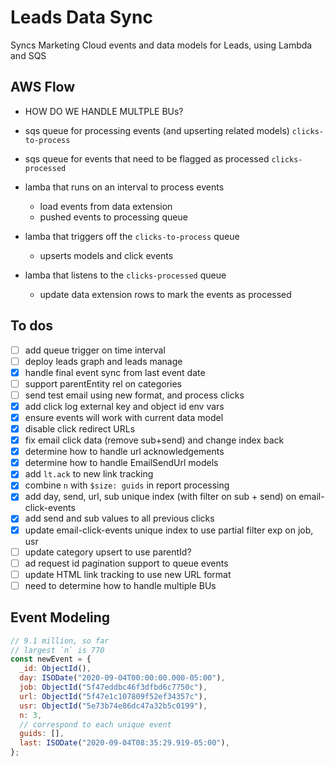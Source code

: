 # Leads Data Sync
Syncs Marketing Cloud events and data models for Leads, using Lambda and SQS

## AWS Flow
- HOW DO WE HANDLE MULTPLE BUs?

- sqs queue for processing events (and upserting related models) `clicks-to-process`
- sqs queue for events that need to be flagged as processed `clicks-processed`

- lamba that runs on an interval to process events
  - load events from data extension
  - pushed events to processing queue

- lamba that triggers off the `clicks-to-process` queue
  - upserts models and click events

- lamba that listens to the `clicks-processed` queue
  - update data extension rows to mark the events as processed

## To dos
- [ ] add queue trigger on time interval
- [ ] deploy leads graph and leads manage
- [x] handle final event sync from last event date
- [ ] support parentEntity rel on categories
- [ ] send test email using new format, and process clicks
- [x] add click log external key and object id env vars
- [x] ensure events will work with current data model
- [x] disable click redirect URLs
- [x] fix email click data (remove sub+send) and change index back
- [x] determine how to handle url acknowledgements
- [x] determine how to handle EmailSendUrl models
- [x] add `lt.ack` to new link tracking
- [x] combine `n` with `$size: guids` in report processing
- [x] add day, send, url, sub unique index (with filter on sub + send) on email-click-events
- [x] add send and sub values to all previous clicks
- [x] update email-click-events unique index to use partial filter exp on job, usr
- [ ] update category upsert to use parentId?
- [ ] ad request id pagination support to queue events
- [ ] update HTML link tracking to use new URL format
- [ ] need to determine how to handle multiple BUs

## Event Modeling
```js
// 9.1 million, so far
// largest `n` is 770
const newEvent = {
  _id: ObjectId(),
  day: ISODate("2020-09-04T00:00:00.000-05:00"),
  job: ObjectId("5f47eddbc46f3dfbd6c7750c"),
  url: ObjectId("5f47e1c107809f52ef34357c"),
  usr: ObjectId("5e73b74e86dc47a32b5c0199"),
  n: 3,
  // correspond to each unique event
  guids: [],
  last: ISODate("2020-09-04T08:35:29.919-05:00"),
};
```
